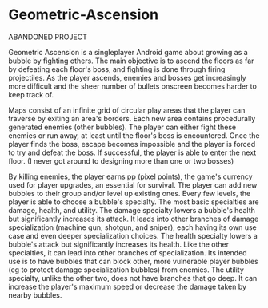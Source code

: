# Geometric-Ascension

ABANDONED PROJECT

Geometric Ascension is a singleplayer Android game about growing as a bubble by fighting others.
The main objective is to ascend the floors as far by defeating each floor's boss, and fighting is done through firing projectiles.
As the player ascends, enemies and bosses get increasingly more difficult and the sheer number of bullets onscreen becomes harder to keep track of.

Maps consist of an infinite grid of circular play areas that the player can traverse by exiting an area's borders. Each new area contains procedurally generated enemies (other bubbles).
The player can either fight these enemies or run away, at least until the floor's boss is encountered. Once the player finds the boss, escape becomes impossible and the player is forced to try and defeat the boss. If successful, the player is able to enter the next floor.
(I never got around to designing more than one or two bosses)

By killing enemies, the player earns pp (pixel points), the game's currency used for player upgrades, an essential for survival.
The player can add new bubbles to their group and/or level up existing ones. Every few levels, the player is able to choose a bubble's specialty.
The most basic specialties are damage, health, and utility.
The damage specialty lowers a bubble's health but significantly increases its attack. It leads into other branches of damage specialization (machine gun, shotgun, and sniper), each having its own use case and even deeper specialization choices.
The health specialty lowers a bubble's attack but significantly increases its health. Like the other specialties, it can lead into other branches of specialization. Its intended use is to have bubbles that can block other, more vulnerable player bubbles (eg to protect damage specialization bubbles) from enemies.
The utility specialty, unlike the other two, does not have branches that go deep. It can increase the player's maximum speed or decrease the damage taken by nearby bubbles.
